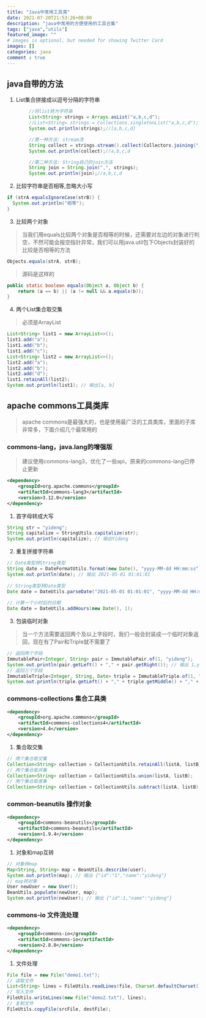```yaml
---
title: "Java中常用工具类"
date: 2021-07-20T21:53:26+08:00
description: "java中常用的方便使用的工具合集"
tags: ["java","utils"]
featured_image: ""
# images is optional, but needed for showing Twitter Card
images: []
categories: java
comment : true
---
```


## java自带的方法

1. List集合拼接成以逗号分隔的字符串

```java
        //将list转为字符串
        List<String> strings = Arrays.asList("a,b,c,d");
		//List<String> strings = Collections.singletonList("a,b,c,d");
        System.out.println(strings);//[a,b,c,d]

        //第一种方法: stream流
        String collect = strings.stream().collect(Collectors.joining(","));
        System.out.println(collect);//a,b,c,d

        //第二种方法: String自己的join方法
        String join = String.join(",", strings);
        System.out.println(join);//a,b,c,d
```

2. 比较字符串是否相等,忽略大小写

```java
if (strA.equalsIgnoreCase(strB)) {  
  System.out.println("相等");  
}  
```

3. 比较两个对象

> 当我们用equals比较两个对象是否相等的时候，还需要对左边的对象进行判空，不然可能会报空指针异常，我们可以用java.util包下Objects封装好的比较是否相等的方法

```java
Objects.equals(strA, strB);  
```

> 源码是这样的

```java
public static boolean equals(Object a, Object b) {  
    return (a == b) || (a != null && a.equals(b));  
}  
```

4. 两个List集合取交集

> 必须是ArrayList

```java
List<String> list1 = new ArrayList<>();  
list1.add("a");  
list1.add("b");  
list1.add("c");  
List<String> list2 = new ArrayList<>();  
list2.add("a");  
list2.add("b");  
list2.add("d");  
list1.retainAll(list2);  
System.out.println(list1); // 输出[a, b]  
```

## apache commons工具类库

> apache commons是最强大的，也是使用最广泛的工具类库，里面的子库非常多，下面介绍几个最常用的

###  commons-lang，java.lang的增强版

> 建议使用commons-lang3，优化了一些api，原来的commons-lang已停止更新

```xml
<dependency>  
    <groupId>org.apache.commons</groupId>  
    <artifactId>commons-lang3</artifactId>  
    <version>3.12.0</version>  
</dependency>  
```

1. 首字母转成大写

```java
String str = "yideng";  
String capitalize = StringUtils.capitalize(str);  
System.out.println(capitalize); // 输出Yideng  
```

2. 重复拼接字符串

```java
// Date类型转String类型  
String date = DateFormatUtils.format(new Date(), "yyyy-MM-dd HH:mm:ss");  
System.out.println(date); // 输出 2021-05-01 01:01:01  
  
// String类型转Date类型  
Date date = DateUtils.parseDate("2021-05-01 01:01:01", "yyyy-MM-dd HH:mm:ss");  
  
// 计算一个小时后的日期  
Date date = DateUtils.addHours(new Date(), 1);  
```

3. 包装临时对象

> 当一个方法需要返回两个及以上字段时，我们一般会封装成一个临时对象返回，现在有了Pair和Triple就不需要了

```java
// 返回两个字段  
ImmutablePair<Integer, String> pair = ImmutablePair.of(1, "yideng");  
System.out.println(pair.getLeft() + "," + pair.getRight()); // 输出 1,yideng  
// 返回三个字段  
ImmutableTriple<Integer, String, Date> triple = ImmutableTriple.of(1, "yideng", new Date());  
System.out.println(triple.getLeft() + "," + triple.getMiddle() + "," + triple.getRight()); // 输出 1,yideng,Wed Apr 07 23:30:00 CST 2021  
```

### commons-collections 集合工具类

```xml
<dependency>  
    <groupId>org.apache.commons</groupId>  
    <artifactId>commons-collections4</artifactId>  
    <version>4.4</version>  
</dependency> 
```

1. 集合取交集

```java
// 两个集合取交集  
Collection<String> collection = CollectionUtils.retainAll(listA, listB);  
// 两个集合取并集  
Collection<String> collection = CollectionUtils.union(listA, listB);  
// 两个集合取差集  
Collection<String> collection = CollectionUtils.subtract(listA, listB);  
```

### common-beanutils 操作对象

```xml
<dependency>  
    <groupId>commons-beanutils</groupId>  
    <artifactId>commons-beanutils</artifactId>  
    <version>1.9.4</version>  
</dependency>  
```

1. 对象和map互转

```java
// 对象转map  
Map<String, String> map = BeanUtils.describe(user);  
System.out.println(map); // 输出 {"id":"1","name":"yideng"}  
// map转对象  
User newUser = new User();  
BeanUtils.populate(newUser, map);  
System.out.println(newUser); // 输出 {"id":1,"name":"yideng"}  
```

### commons-io 文件流处理

```xml
<dependency>  
    <groupId>commons-io</groupId>  
    <artifactId>commons-io</artifactId>  
    <version>2.8.0</version>  
</dependency>  
```

1. 文件处理

```java
File file = new File("demo1.txt");  
// 读取文件  
List<String> lines = FileUtils.readLines(file, Charset.defaultCharset());  
// 写入文件  
FileUtils.writeLines(new File("demo2.txt"), lines);  
// 复制文件  
FileUtils.copyFile(srcFile, destFile);  
```

